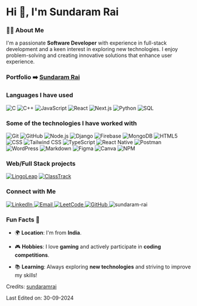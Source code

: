<!-- [![Header](https://github.com/adamalston/adamalston/raw/master/profile.gif)](https://www.youtube.com/watch?v=dQw4w9WgXcQ) -->

<!-- [![sundaram-rai.com](https://img.shields.io/badge/-SUNDARAM--RAI.COM-000000?style=for-the-badge&logo=react&logoColor=white)](https://github.com/sundaram-rai) -->

<h1> Hi 👋, I'm Sundaram Rai </h1>

### 👨‍💻 **About Me**
I'm a passionate **Software Developer** with experience in full-stack development and a keen interest in exploring new technologies. I enjoy problem-solving and creating innovative solutions that enhance user experience.

### **Portfolio** ➡️ [Sundaram Rai](https://sundaramrai.netlify.app/)

### **Languages I have used**

![C](https://img.shields.io/badge/-C-000000?style=flat&logo=C)
![C++](https://img.shields.io/badge/-C++-000000?style=flat&logo=C%2B%2B&logoColor=00599C)
![JavaScript](https://img.shields.io/badge/-JavaScript-000000?style=flat&logo=javascript)
![React](https://img.shields.io/badge/-React-000000?style=flat&logo=React&logoColor=61DAFB)
![Next.js](https://img.shields.io/badge/-Next.js-000000?style=flat&logo=next.js&logoColor=FFFFFF)
![Python](https://img.shields.io/badge/-Python-000000?style=flat&logo=python)
![SQL](https://img.shields.io/badge/-SQL-000000?style=flat&logo=MySQL)

### **Some of the technologies I have worked with**

![Git](https://img.shields.io/badge/-Git-000000?style=flat&logo=git&logoColor=F05032)
![GitHub](https://img.shields.io/badge/-GitHub-000000?style=flat&logo=github&logoColor=FFFFFF)
![Node.js](https://img.shields.io/badge/-Node.js-000000?style=flat&logo=node.js&logoColor=339933)
![Django](https://img.shields.io/badge/-Django-000000?style=flat&logo=Django&logoColor=0B3F6E)
![Firebase](https://img.shields.io/badge/-Firebase-000000?style=flat&logo=Firebase&logoColor=FFCA28)
![MongoDB](https://img.shields.io/badge/-MongoDB-000000?style=flat&logo=mongodb&logoColor=47A248)
![HTML5](https://img.shields.io/badge/-HTML5-000000?style=flat&logo=HTML5)
![CSS](https://img.shields.io/badge/-CSS-000000?style=flat&logo=CSS3&logoColor=1572B6)
![Tailwind CSS](https://img.shields.io/badge/-TailwindCSS-000000?style=flat&logo=TailwindCSS&logoColor=06B6D4)
![TypeScript](https://img.shields.io/badge/-TypeScript-000000?style=flat&logo=typescript&logoColor=007ACC)
![React Native](https://img.shields.io/badge/-React_Native-000000?style=flat&logo=react&logoColor=61DAFB)
![Postman](https://img.shields.io/badge/-Postman-000000?style=flat&logo=Postman&logoColor=FF6C37)
![WordPress](https://img.shields.io/badge/-WordPress-000000?style=flat&logo=wordpress&logoColor=21759B)
![Markdown](https://img.shields.io/badge/-Markdown-000000?style=flat&logo=markdown&logoColor=000000)
![Figma](https://img.shields.io/badge/-Figma-000000?style=flat&logo=figma&logoColor=F24E1E)
![Canva](https://img.shields.io/badge/-Canva-000000?style=flat&logo=canva&logoColor=00C4CC)
![NPM](https://img.shields.io/badge/-NPM-000000?style=flat&logo=npm&logoColor=CB3837)


### **Web/Full Stack projects**

[![LingoLeap](https://img.shields.io/badge/-🧬&nbsp;&nbsp;LingoLeap-000000?style=flat)](https://github.com/RayaanQ/Misarticulation-Project/tree/LingoLeap)
[![ClassTrack](https://img.shields.io/badge/-🗺️&nbsp;ClassTrack-000000?style=flat)](https://github.com/sundaramrai/django-erp-attendance)


### **Connect with Me**

<p align="left">
  <a href="https://linkedin.com/in/sundaram-rai-a9b195222" target="_blank">
    <img src="https://img.shields.io/badge/-LinkedIn-0A66C2?style=flat&logo=LinkedIn&logoColor=FFFFFF" alt="LinkedIn" />
  </a>
  <a href="mailto:sundaramrai02@gmail.com" target="_blank">
    <img src="https://img.shields.io/badge/-Gmail-EA4335?style=flat&logo=Gmail&logoColor=FFFFFF" alt="Email" />
  </a>
  <a href="https://leetcode.com/u/sundaramrai/" target="_blank">
    <img src="https://img.shields.io/badge/-LeetCode-black?style=flat&logo=LeetCode&logoColor=FFFFFF" alt="LeetCode" />
  </a>
  <a href="https://github.com/sundaramrai" target="_blank">
    <img src="https://img.shields.io/badge/-GitHub-lightgrey?style=flat&logo=GitHub&logoColor=000000" alt="GitHub" />
  </a>
  <span align="left"> <img src="https://komarev.com/ghpvc/?username=sundaram-rai&label=Profile%20views&color=0e75b6&style=flat" alt="sundaram-rai" /> </span>
</p>

### **Fun Facts** 🎉

- 🌍 **Location**: I'm from **India**.
  
- 🎮 **Hobbies**: I love **gaming** and actively participate in **coding competitions**.
  
- 📚 **Learning**: Always exploring **new technologies** and striving to improve my skills!

Credits: [sundaramrai](https://github.com/sundaramrai)

Last Edited on: 30-09-2024
